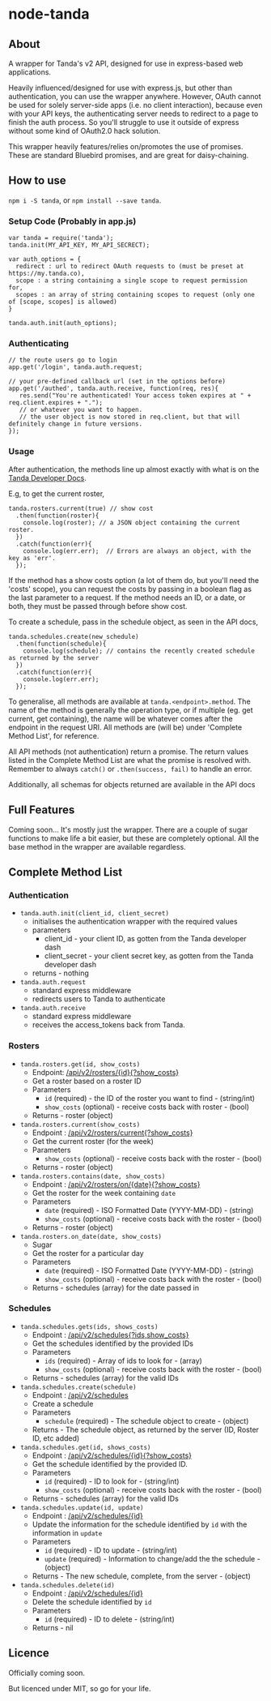 # node-tanda

## About
A wrapper for Tanda's v2 API, designed for use in express-based web applications.

Heavily influenced/designed for use with express.js, but other than authentication, you can use the wrapper anywhere.
However, OAuth cannot be used for solely server-side apps (i.e. no client interaction), because even with your API keys,
the authenticating server needs to redirect to a page to finish the auth process.  So you'll struggle to use it outside
of express without some kind of OAuth2.0 hack solution.

This wrapper heavily features/relies on/promotes the use of promises.  These are standard Bluebird promises, and are
great for daisy-chaining.

## How to use

`npm i -S tanda`, or `npm install --save tanda`.

### Setup Code (Probably in app.js)
```
var tanda = require('tanda');
tanda.init(MY_API_KEY, MY_API_SECRECT);

var auth_options = {
  redirect : url to redirect OAuth requests to (must be preset at https://my.tanda.co),
  scope : a string containing a single scope to request permission for,
  scopes : an array of string containing scopes to request (only one of [scope, scopes] is allowed)
}

tanda.auth.init(auth_options);
```

### Authenticating
```
// the route users go to login
app.get('/login', tanda.auth.request;

// your pre-defined callback url (set in the options before)
app.get('/authed', tanda.auth.receive, function(req, res){
   res.send("You're authenticated! Your access token expires at " + req.client.expires + ".");
   // or whatever you want to happen.
   // the user object is now stored in req.client, but that will definitely change in future versions.
});
```

### Usage
After authentication, the methods line up almost exactly with what is on the
[Tanda Developer Docs](https://my.tanda.co/api/v2/documentation).

E.g, to get the current roster,
```
tanda.rosters.current(true) // show cost
  .then(function(roster){
    console.log(roster); // a JSON object containing the current roster.
  })
  .catch(function(err){
    console.log(err.err);  // Errors are always an object, with the key as 'err'.
  });
```

If the method has a show costs option (a lot of them do, but you'll need the 'costs' scope), you can request the costs
 by passing in a boolean flag as the last parameter to a request.  If the method needs an ID, or a date, or both, they
 must be passed through before show cost.

To create a schedule, pass in the schedule object, as seen in the API docs,
```
tanda.schedules.create(new_schedule)
  .then(function(schedule){
    console.log(schedule); // contains the recently created schedule as returned by the server
  })
  .catch(function(err){
    console.log(err.err);
  });
```

To generalise, all methods are available at `tanda.<endpoint>.method`.  The name of the method is generally the
operation type, or if multiple (eg. get current, get containing), the name will be whatever comes after the endpoint in
the request URI.  All methods are (will be) under 'Complete Method List', for reference.

All API methods (not authentication) return a promise.  The return values listed in the Complete Method List are what
the promise is resolved with.  Remember to always `catch()` or `.then(success, fail)` to handle an error.

Additionally, all schemas for objects returned are available in the API docs

## Full Features
Coming soon...
It's mostly just the wrapper.  There are a couple of sugar functions to make life a bit easier, but these are completely
optional.  All the base method in the wrapper are available regardless.

## Complete Method List
### Authentication
* `tanda.auth.init(client_id, client_secret)`
    * initialises the authentication wrapper with the required values
    * parameters
        * client_id - your client ID, as gotten from the Tanda developer dash
        * client_secret - your client secret key, as gotten from the Tanda developer dash
    * returns - nothing
* `tanda.auth.request`
    * standard express middleware
    * redirects users to Tanda to authenticate
* `tanda.auth.receive`
    * standard express middleware
    * receives the access_tokens back from Tanda.

### Rosters
* `tanda.rosters.get(id, show_costs)`
    * Endpoint: [/api/v2/rosters/{id}{?show_costs}](https://my.tanda.co/api/v2/documentation#rosters-roster-get)
    * Get a roster based on a roster ID
    * Parameters
        * `id` (required) - the ID of the roster you want to find - (string/int)
        * `show_costs` (optional) - receive costs back with roster - (bool)
    * Returns - roster (object)
* `tanda.rosters.current(show_costs)`
    * Endpoint : [/api/v2/rosters/current{?show_costs}](https://my.tanda.co/api/v2/documentation#rosters-current-roster-get)
    * Get the current roster (for the week)
    * Parameters
        * `show_costs` (optional) - receive costs back with the roster - (bool)
    * Returns - roster (object)
* `tanda.rosters.contains(date, show_costs)`
    * Endpoint : [/api/v2/rosters/on/{date}{?show_costs}](https://my.tanda.co/api/v2/documentation#rosters-roster-that-contains-date-get)
    * Get the roster for the week containing `date`
    * Parameters
        * `date` (required) - ISO Formatted Date (YYYY-MM-DD) - (string)
        * `show_costs` (optional) - receive costs back with the roster - (bool)
    * Returns - roster (object)
* `tanda.rosters.on_date(date, show_costs)`
    * Sugar
    * Get the roster for a particular day
    * Parameters
        * `date` (required) - ISO Formatted Date (YYYY-MM-DD) - (string)
        * `show_costs` (optional) - receive costs back with the roster - (bool)
    * Returns - schedules (array) for the date passed in

### Schedules
* `tanda.schedules.gets(ids, shows_costs)`
    * Endpoint : [/api/v2/schedules{?ids,show_costs}](https://my.tanda.co/api/v2/documentation#schedules-schedule-list)
    * Get the schedules identified by the provided IDs
    * Parameters
        * `ids` (required) - Array of ids to look for - (array)
        * `show_costs` (optional) - receive costs back with the roster - (bool)
    * Returns - schedules (array) for the valid IDs
* `tanda.schedules.create(schedule)`
    * Endpoint : [/api/v2/schedules](https://my.tanda.co/api/v2/documentation#schedules-schedule-list-post)
    * Create a schedule
    * Parameters
        * `schedule` (required) - The schedule object to create - (object)
    * Returns - The schedule object, as returned by the server (ID, Roster ID, etc added)
* `tanda.schedules.get(id, shows_costs)`
    * Endpoint : [/api/v2/schedules/{id}{?show_costs}](https://my.tanda.co/api/v2/documentation#schedules-schedule-get)
    * Get the schedule identified by the provided ID.
    * Parameters
        * `id` (required) - ID to look for - (string/int)
        * `show_costs` (optional) - receive costs back with the roster - (bool)
    * Returns - schedules (array) for the valid IDs
* `tanda.schedules.update(id, update)`
    * Endpoint : [/api/v2/schedules/{id}](https://my.tanda.co/api/v2/documentation#schedules-schedule-put)
    * Update the information for the schedule identified by `id` with the information in `update`
    * Parameters
        * `id` (required) - ID to update - (string/int)
        * `update` (required) - Information to change/add the the schedule - (object)
    * Returns - The new schedule, complete, from the server - (object)
* `tanda.schedules.delete(id)`
    * Endpoint : [/api/v2/schedules/{id}](https://my.tanda.co/api/v2/documentation#schedules-schedule-put)
    * Delete the schedule identified by `id`
    * Parameters
        * `id` (required) - ID to delete - (string/int)
    * Returns - nil

## Licence
Officially coming soon.

But licenced under MIT, so go for your life.